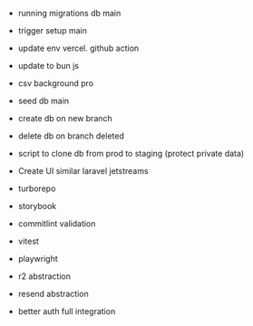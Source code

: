 - running migrations db main
- trigger setup main
- update env vercel. github action
- update to bun js

- csv background pro

- seed db main
- create db on new branch
- delete db on branch deleted
- script to clone db from prod to staging (protect private data)
- Create UI similar laravel jetstreams
- turborepo
- storybook
- commitlint validation
- vitest
- playwright
- r2 abstraction
- resend abstraction
- better auth full integration
